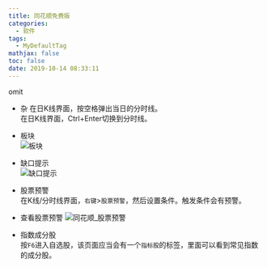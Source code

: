 ```yaml
---
title: 同花顺免费版
categories:
  - 软件
tags:
  - MyDefaultTag
mathjax: false
toc: false
date: 2019-10-14 08:33:11
---
```

omit
<!--more-->

* 杂
在日K线界面，按空格弹出当日的分时线。  
在日K线界面，Ctrl+Enter切换到分时线。  

* 板块  
![板块](同花顺_板块.png)  

* 缺口提示  
![缺口提示](同花顺_缺口提示.png)  

* 股票预警  
在K线/分时线界面，`右键`>`股票预警`，然后设置条件。触发条件会有预警。  

* 查看股票预警
![同花顺_股票预警](同花顺_股票预警.png)

* 指数成分股  
按`F6`进入自选股，该页面应当会有一个`指标股`的标签，里面可以看到常见指数的成分股。  

